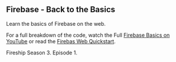 ## Firebase - Back to the Basics

Learn the basics of Firebase on the web. 

For a full breakdown of the code, watch the Full [Firebase Basics on YouTube]() or read the [Firebas Web Quickstart](). 

Fireship Season 3. Episode 1. 